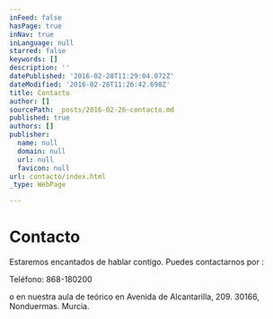 ```yaml
---
inFeed: false
hasPage: true
inNav: true
inLanguage: null
starred: false
keywords: []
description: ''
datePublished: '2016-02-28T11:29:04.072Z'
dateModified: '2016-02-28T11:26:42.698Z'
title: Contacto
author: []
sourcePath: _posts/2016-02-26-contacto.md
published: true
authors: []
publisher:
  name: null
  domain: null
  url: null
  favicon: null
url: contacto/index.html
_type: WebPage

---
```

# Contacto

Estaremos encantados de hablar contigo. Puedes contactarnos por :

Teléfono: 868-180200

o en nuestra aula de teórico en Avenida de Alcantarilla, 209\. 30166, Nonduermas. Murcia.